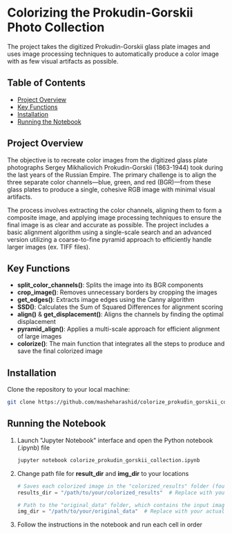 # Colorizing the Prokudin-Gorskii Photo Collection

The project takes the digitized Prokudin-Gorskii glass plate images and uses image processing techniques to automatically produce a color image with as few visual artifacts as possible.

## Table of Contents

- [Project Overview](#project-overview)
- [Key Functions](#key-functions)
- [Installation](#installation)
- [Running the Notebook](#running=the=notebook)

## Project Overview

The objective is to recreate color images from the digitized glass plate photographs Sergey Mikhaliovich Prokudin-Gorskii (1863-1944) took during the last years of the Russian Empire. The primary challenge is to align the three separate color channels—blue, green, and red (BGR)—from these glass plates to produce a single, cohesive RGB image with minimal visual artifacts. 

The process involves extracting the color channels, aligning them to form a composite image, and applying image processing techniques to ensure the final image is as clear and accurate as possible. The project includes a basic alignment algorithm using a single-scale search and an advanced version utilizing a coarse-to-fine pyramid approach to efficiently handle larger images (ex. TIFF files).

## Key Functions

- **split_color_channels()**: Splits the image into its BGR components
- **crop_image()**: Removes unnecessary borders by cropping the images
- **get_edges()**: Extracts image edges using the Canny algorithm
- **SSD()**: Calculates the Sum of Squared Differences for alignment scoring
- **align()** & **get_displacement()**: Aligns the channels by finding the optimal displacement
- **pyramid_align()**: Applies a multi-scale approach for efficient alignment of large images
- **colorize()**: The main function that integrates all the steps to produce and save the final colorized image

## Installation 

Clone the repository to your local machine:
```bash
git clone https://github.com/masheharashid/colorize_prokudin_gorskii_collection.git
```

## Running the Notebook

1. Launch "Jupyter Notebook" interface and open the Python notebook (.ipynb) file
   
   ```bash
   jupyter notebook colorize_prokudin_gorskii_collection.ipynb
   ```
2. Change path file for **result_dir** and **img_dir** to your locations

   ```python
   # Saves each colorized image in the "colorized_results" folder (found in "III. The Main Function: colorize()")
   results_dir = "/path/to/your/colorized_results"  # Replace with your actual file path

   # Path to the "original_data" folder, which contains the input images (found in "IV. Putting Everything Together")
   img_dir = "/path/to/your/original_data"  # Replace with your actual file path
   ```
   
3. Follow the instructions in the notebook and run each cell in order
   

